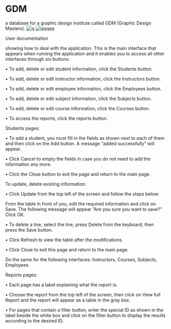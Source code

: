 # GDM
a database for a graphic design institute called GDM (Graphic Design Masters).
![q](https://user-images.githubusercontent.com/40761773/127389618-94914b0b-4684-4005-936a-4f9b66edb0e7.jpg)
![qqqqq](https://user-images.githubusercontent.com/40761773/127389718-26169a8e-0e7e-4a2a-b7b7-2d2895208998.jpg)



User documentation

showing how to deal with the application.
This is the main interface that appears when running the application and it enables you to access all other interfaces through six buttons:

•	To add, delete or edit student information, click the Students button.

•	To add, delete or edit instructor information, click the Instructors button.

•	To add, delete or edit employee information, click the Employees button.

•	To add, delete or edit subject information, click the Subjects button.

•	To add, delete or edit course information, click the Courses button.

•	To access the reports, click the reports button.


Students pages:

•	To add a student, you must fill in the fields as shown next to each of them and then click on the Add button. A message “added successfully” will appear.

•	Click Cancel to empty the fields in case you do not need to add the information any more.

•	Click the Close button to exit the page and return to the main page.


To update, delete existing information:

•	Click Update from the top left of the screen and follow the steps below:

From the table in front of you, edit the required information and click on Save. The following message will appear “Are you sure you want to save?” Click OK.

•	To delete a line, select the line, press Delete from the keyboard, then press the Save button.

•	Click Refresh to view the table after the modifications.

•	Click Close to exit this page and return to the main page.

Do the same for the following interfaces:
Instructors, Courses, Subjects, Employees.
                       
Reports pages:

•	Each page has a label explaining what the report is.

•	Choose the report from the top left of the screen, then click on View full Report and the report will appear as a table in the gray box.

•	For pages that contain a filter button, enter the special ID as shown in the label beside the white box and click on the filter button to display the results according to the desired ID.



